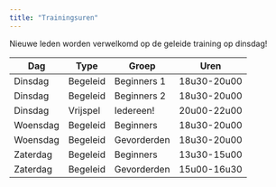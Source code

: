 ```yaml
---
title: "Trainingsuren"
---
```

Nieuwe leden worden verwelkomd op de geleide training op dinsdag! 

| Dag | Type | Groep | Uren|
|-------|-----|----|-----|
|Dinsdag|Begeleid|Beginners 1|18u30-20u00|
|Dinsdag|Begeleid|Beginners 2|18u30-20u00|
|Dinsdag|Vrijspel| Iedereen! | 20u00-22u00
|Woensdag|Begeleid|Beginners|18u30-20u00|
|Woensdag|Begeleid|Gevorderden|18u30-20u00|
|Zaterdag|Begeleid|Beginners|13u30-15u00|
|Zaterdag|Begeleid|Gevorderden|15u00-16u30|

